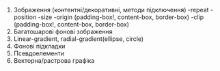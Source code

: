<!-- # BC_44_on_HTML-CSS

1. Front-end, Back-end. Клієнт-серверна архітектура

2. (HTML/CSS/JS) та їх особливості. Для чого використовується.

3. Теги та аттрибути(парні/одинарні теги), обов’язкові аттрибути у ссилок, кнопок та зображеннь.

   - типи(теги верхнього рівня, теги заголовка документа, блокові елементи, рядкові елементи,
     списки, таблиці)
   - парні та поодинокі теги;
   - сестринські та вкладені;
   - атрибути;
   - основні теги та семантика (Metadata content; Flow content; Sectioning content; Heading content;
     phrasing content; Embeded content; Interactive content)

4. Інструменти розробника devtools
5. абсолютні та відносні шляхи -->

<!-- 1. Стилізація (inline, embedded, external). Синтаксис та різниця у завантаженні та специфічності

2. Критичний CSS

3. Селектори -універсальний -елементу(тегу) -id -класу -атрибуту -нащадка -дочірній -сестринський
   -сусідній
4. Специфічність
5. Наслідування стилів
6. Псевдокласи стану -hover -focus -active -visited
7. Псевдоелементи -firstline -firstletter -selection
8. Підключення стилів тексту, параметри тексту
9. CSS змінні -->

<!-- 1. Блокова модель, box-sizing
2. Нормалізація стилів
3. Додаткове скидання стилів
4. Марджини та падінги
5. Структурні псевдокласи (first-child, last-child, nth-child, nth-last-child)
6. Flex -diresction, -justify-content -align-items -wrap -->

<!-- - Align content
- flex-grow
- flex-shrink
- order
- align-self

7. Margin auto -->

1. Зображення (контентні/декоративні, методи підключення) -repeat -position -size -origin
   (padding-box!, content-box, border-box) -clip (padding-box!, content-box, border-box)
2. Багатошарові фонові зображення
3. Linear-gradient, radial-gradient(ellipse, circle)
4. Фонові підкладки
5. Псевдоелементи
6. Векторна/растрова графіка

